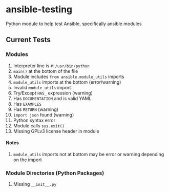 # ansible-testing
Python module to help test Ansible, specifically ansible modules

## Current Tests

### Modules

1. Interpreter line is `#!/usr/bin/python`
1. `main()` at the bottom of the file
1. Module includes `from ansible.module_utils` imports
1. `module_utils` imports at the bottom (error/warning)
1. Invalid `module_utils` import
1. Try/Except `HAS_` expression (warning)
1. Has `DOCUMENTATION` and is valid YAML
1. Has `EXAMPLES`
1. Has `RETURN` (warning)
1. `import json` found (warning)
1. Python syntax error
1. Module calls `sys.exit()`
1. Missing GPLv3 license header in module

#### Notes

1. `module_utils` imports not at bottom may be error or warning depending on the import

### Module Directories (Python Packages)

1. Missing `__init__.py`
